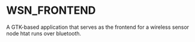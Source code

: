 # WSN_FRONTEND
A GTK-based application that serves as the frontend for a wireless sensor node htat runs over bluetooth.
